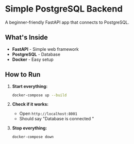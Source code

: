 # Simple PostgreSQL Backend

A beginner-friendly FastAPI app that connects to PostgreSQL.

## What's Inside

- **FastAPI** - Simple web framework
- **PostgreSQL** - Database  
- **Docker** - Easy setup



## How to Run

1. **Start everything:**
   ```bash
   docker-compose up --build
   ```

2. **Check if it works:**
   - Open `http://localhost:8001`
   - Should say "Database is connected "

3. **Stop everything:**
   ```bash
   docker-compose down
   ```
